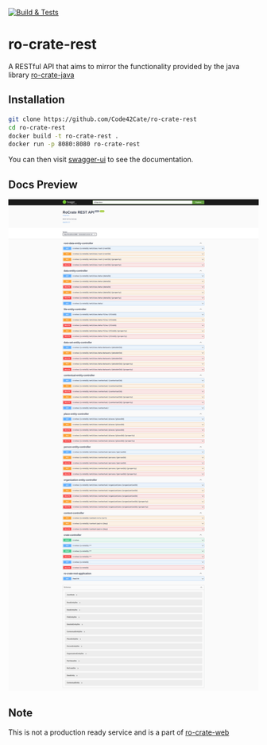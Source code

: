 [![Build & Tests](https://github.com/Code42Cate/ro-crate-rest/actions/workflows/ci.yml/badge.svg)](https://github.com/Code42Cate/ro-crate-rest/actions/workflows/ci.yml)
# ro-crate-rest
A RESTful API that aims to mirror the functionality provided by the java library [ro-crate-java](https://github.com/kit-data-manager/ro-crate-java/)


## Installation

```bash
git clone https://github.com/Code42Cate/ro-crate-rest
cd ro-crate-rest
docker build -t ro-crate-rest .
docker run -p 8080:8080 ro-crate-rest
```

You can then visit [swagger-ui](http://localhost:8080/swagger-ui/index.html) to see the documentation.


## Docs Preview

![Swagger UI](./docs/swagger.png)


## Note

This is not a production ready service and is a part of [ro-crate-web](https://github.com/Code42Cate/ro-crate-editor)